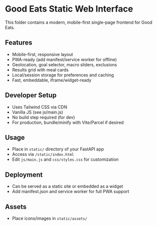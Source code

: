 # Good Eats Static Web Interface

This folder contains a modern, mobile-first single-page frontend for Good Eats.

## Features
- Mobile-first, responsive layout
- PWA-ready (add manifest/service worker for offline)
- Geolocation, goal selector, macro sliders, exclusions
- Results grid with meal cards
- Local/session storage for preferences and caching
- Fast, embeddable, iframe/widget-ready

## Developer Setup
- Uses Tailwind CSS via CDN
- Vanilla JS (see js/main.js)
- No build step required (for dev)
- For production, bundle/minify with Vite/Parcel if desired

## Usage
- Place in `static/` directory of your FastAPI app
- Access via `/static/index.html`
- Edit `js/main.js` and `css/styles.css` for customization

## Deployment
- Can be served as a static site or embedded as a widget
- Add manifest.json and service worker for full PWA support

## Assets
- Place icons/images in `static/assets/` 